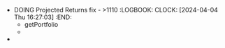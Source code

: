 - DOING Projected Returns fix - >1110
  :LOGBOOK:
  CLOCK: [2024-04-04 Thu 16:27:03]
  :END:
	- getPortfolio
	-
-